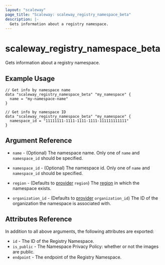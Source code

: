 ```yaml
---
layout: "scaleway"
page_title: "Scaleway: scaleway_registry_namespace_beta"
description: |-
  Gets information about a registry namespace.
---
```


# scaleway_registry_namespace_beta

Gets information about a registry namespace.

## Example Usage

```hcl
// Get info by namespace name
data "scaleway_registry_namespace_beta" "my_namespace" {
  name = "my-namespace-name"
}

// Get info by namespace ID
data "scaleway_registry_namespace_beta" "my_namespace" {
  namespace_id = "11111111-1111-1111-1111-111111111111"
}
```

## Argument Reference

- `name` - (Optional) The namespace name.
  Only one of `name` and `namespace_id` should be specified.

- `namespace_id` - (Optional) The namespace id.
  Only one of `name` and `namespace_id` should be specified.

- `region` - (Defaults to [provider](../index.html#region) `region`) The [region](../guides/regions_and_zones.html#regions) in which the namespace exists.

- `organization_id` - (Defaults to [provider](../index.html#organization_id) `organization_id`) The ID of the organization the namespace is associated with.

## Attributes Reference

In addition to all above arguments, the following attributes are exported:

- `id` - The ID of the Registry Namespace.
- `is_public` - The Namespace Privacy Policy: whether or not the images are public.
- `endpoint` - The endpoint of the Registry Namespace.
